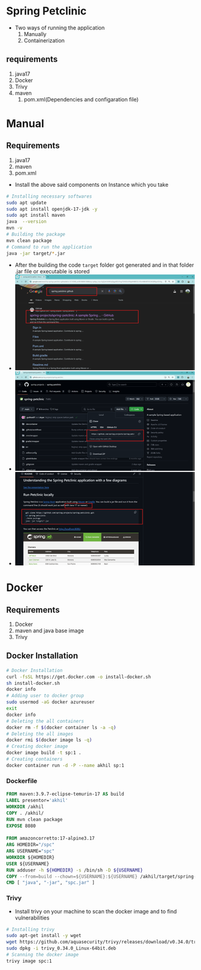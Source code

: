 # Spring Petclinic
* Two ways of running the application 
  1. Manually
  2. Containerization 
## requirements
   1. java17
   2. Docker
   3. Trivy
   4. maven
      1. pom.xml(Dependencies and configaration file)


# Manual
## Requirements
  1. java17
  2. maven
  3. pom.xml
* Install the above said components on Instance which you take
```sh
# Installing necessary softwares
sudo apt update
sudo apt install openjdk-17-jdk -y
sudo apt install maven
java  --version
mvn -v
# Building the package
mvn clean package
# Command to run the application
java -jar target/*.jar
```
* After the building the code `target` folder got generated and in that folder .jar file or executable is stored
* ![alt text](images/nop14.png)
* ![alt text](images/nop15.png)
* ![alt text](images/nop16.png)
# Docker
## Requirements
  1. Docker
  2. maven and java base image
  3. Trivy
## Docker Installation
```sh
# Docker Installation
curl -fsSL https://get.docker.com -o install-docker.sh
sh install-docker.sh
docker info
# Adding user to docker group
sudo usermod -aG docker azureuser
exit
docker info
# Deleting the all containers
docker rm -f $(docker container ls -a -q)
# Deleting the all images
docker rmi $(docker image ls -q)
# Creating docker image
docker image build -t sp:1 .
# Creating containers
docker container run -d -P --name akhil sp:1
```
### Dockerfile
```Dockerfile
FROM maven:3.9.7-eclipse-temurin-17 AS build
LABEL presentor='akhil'
WORKDIR /akhil
COPY . /akhil/
RUN mvn clean package
EXPOSE 8080

FROM amazoncorretto:17-alpine3.17
ARG HOMEDIR="/spc"
ARG USERNAME="spc"
WORKDIR ${HOMEDIR}
USER ${USERNAME}
RUN adduser -h ${HOMEDIR} -s /bin/sh -D ${USERNAME}
COPY --from=build --chown=${USERNAME}:${USERNAME} /akhil/target/spring-*.jar /akhil/spc.jar
CMD [ "java", "-jar", "spc.jar" ]
```
### Trivy
* Install trivy on your machine to scan the docker image and to find vulnerabilities
```sh
# Installing trivy
sudo apt-get install -y wget
wget https://github.com/aquasecurity/trivy/releases/download/v0.34.0/trivy_0.34.0_Linux-64bit.deb
sudo dpkg -i trivy_0.34.0_Linux-64bit.deb
# Scanning the docker image
trivy image spc:1
```